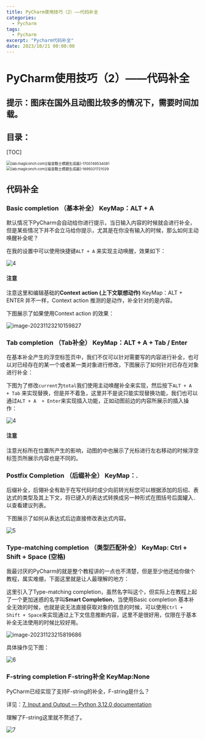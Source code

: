 ```yaml
---
title: PyCharm使用技巧（2）——代码补全
categories:
  - Pycharm
tags:
  - Pycharm
excerpt: "Pycharm代码补全"
date: 2023/10/21 00:00:00
---
```


# PyCharm使用技巧（2）——代码补全

## 提示：图床在国外且动图比较多的情况下，需要时间加载。

## 目录：

<!-- toc -->

[TOC]

<img src="https://s2.loli.net/2023/11/23/wy1u6H7pXNJfIdx.jpg" alt="[lab.magiconch.com][福音戰士標題生成器]-1700749534081" style="zoom:67%;" />

<img src="https://s2.loli.net/2023/09/18/zXu5EpoCmKH8FiJ.jpg" alt="[lab.magiconch.com][福音戰士標題生成器]-1695021721029" style="zoom:67%;" />



## 代码补全

### Basic completion （基本补全）  KeyMap：ALT + A 

默认情况下PyCharm会自动给你进行提示，当日输入内容的时候就会进行补全，但是某些情况下并不会立马给你提示，尤其是在你没有输入的时候，那么如何主动唤醒补全呢？

在我的设置中可以使用快捷键`ALT + A` 来实现主动唤醒，效果如下：

![4](https://s2.loli.net/2023/11/23/M13iBtAVOxPEb2u.gif)

#### 注意

注意这里和编辑基础的**Context action (上下文联想动作)**  KeyMap：ALT + ENTER 并不一样，Context action 推测的是动作，补全针对的是内容。

下图展示了如果使用Context action 的效果：

![image-20231123210159827](https://s2.loli.net/2023/11/23/7ec5LU648ZRwqQO.png)

### Tab completion （Tab补全）  KeyMap：ALT + A  + Tab  /  Enter

在基本补全产生的浮空标签页中，我们不仅可以针对需要写的内容进行补全，也可以对已经存在的某一个或者某一类对象进行修改，下图展示了如何针对已存在对象进行补全：

下图为了修改`current`为`total`我们使用主动唤醒补全来实现，然后按下`ALT + A  + Tab` 来实现替换，但是并不着急，这里并不是说只能实现替换功能，我们也可以通过`ALT + A  + Enter`来实现插入功能，正如动图前边的内容所展示的插入操作：

![4](https://s2.loli.net/2023/11/23/qsJceV6GCdyubzp.gif)

#### 注意

注意光标所在位置所产生的影响，动图的中也展示了光标进行左右移动的时候浮空标签页所展示内容也是不同的。

### Postfix Completion  （后缀补全）   KeyMap：.

后缀补全，后翎补全有助于在写代码时成少向前转光标您可以根据添加的后绍、表达式的类型及其上下文，将已键入的表达式转换成另一种形式在图括号后面罐入`.`以查看建议列表。

下图展示了如何从表达式后边直接修改表达式内容。

![5](https://s2.loli.net/2023/11/23/ZMPthgbOIFC7sW3.gif)

### Type-matching completion  （类型匹配补全） KeyMap: Ctrl + Shift + Space (空格)  

我最讨厌的PyCharm的就是整个教程讲的一点也不清楚，但是至少他还给你做个教程，属实难绷，下面这里就是让人最理解的地方：

这里引入了Type-matching completion，虽然名字叫这个，但实际上在教程上起了一个更加迷惑的名字叫**Smart Completion**，当使用Basic completion 基本补全无效的时候，也就是说无法直接获取对象的信息的时候，可以使用`Ctrl + Shift + Space`来实现通过上下文信息推断内容，这里不是很好用，仅限在于基本补全无法使用的时候比较好用。

![image-20231123215819686](https://s2.loli.net/2023/11/23/qBFgcLrAEolTs4t.png)

具体操作见下图：

![6](https://s2.loli.net/2023/11/23/BrvsjOzaLp3FVwt.gif)

### F-string completion  F-string补全  KeyMap:None

PyCharm已经实现了支持F-string的补全，F-string是什么？

详见：[7. Input and Output — Python 3.12.0 documentation](https://docs.python.org/3/tutorial/inputoutput.html#tut-f-strings)

理解了F-string这里就不赘述了。

![7](https://s2.loli.net/2023/11/23/ErUegW1pAoX7l3c.gif)
